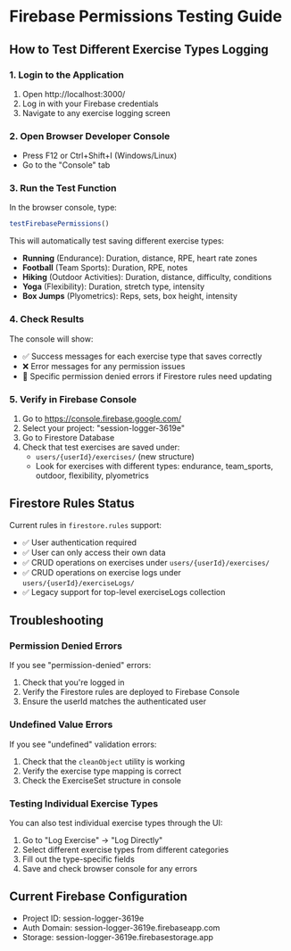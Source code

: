 # Firebase Permissions Testing Guide

## How to Test Different Exercise Types Logging

### 1. Login to the Application
1. Open http://localhost:3000/
2. Log in with your Firebase credentials
3. Navigate to any exercise logging screen

### 2. Open Browser Developer Console
- Press F12 or Ctrl+Shift+I (Windows/Linux)
- Go to the "Console" tab

### 3. Run the Test Function
In the browser console, type:
```javascript
testFirebasePermissions()
```

This will automatically test saving different exercise types:
- **Running** (Endurance): Duration, distance, RPE, heart rate zones
- **Football** (Team Sports): Duration, RPE, notes
- **Hiking** (Outdoor Activities): Duration, distance, difficulty, conditions
- **Yoga** (Flexibility): Duration, stretch type, intensity
- **Box Jumps** (Plyometrics): Reps, sets, box height, intensity

### 4. Check Results
The console will show:
- ✅ Success messages for each exercise type that saves correctly
- ❌ Error messages for any permission issues
- 🚫 Specific permission denied errors if Firestore rules need updating

### 5. Verify in Firebase Console
1. Go to https://console.firebase.google.com/
2. Select your project: "session-logger-3619e"
3. Go to Firestore Database
4. Check that test exercises are saved under:
   - `users/{userId}/exercises/` (new structure)
   - Look for exercises with different types: endurance, team_sports, outdoor, flexibility, plyometrics

## Firestore Rules Status

Current rules in `firestore.rules` support:
- ✅ User authentication required
- ✅ User can only access their own data
- ✅ CRUD operations on exercises under `users/{userId}/exercises/`
- ✅ CRUD operations on exercise logs under `users/{userId}/exerciseLogs/`
- ✅ Legacy support for top-level exerciseLogs collection

## Troubleshooting

### Permission Denied Errors
If you see "permission-denied" errors:
1. Check that you're logged in
2. Verify the Firestore rules are deployed to Firebase Console
3. Ensure the userId matches the authenticated user

### Undefined Value Errors  
If you see "undefined" validation errors:
1. Check that the `cleanObject` utility is working
2. Verify the exercise type mapping is correct
3. Check the ExerciseSet structure in console

### Testing Individual Exercise Types
You can also test individual exercise types through the UI:
1. Go to "Log Exercise" → "Log Directly"
2. Select different exercise types from different categories
3. Fill out the type-specific fields
4. Save and check browser console for any errors

## Current Firebase Configuration
- Project ID: session-logger-3619e
- Auth Domain: session-logger-3619e.firebaseapp.com
- Storage: session-logger-3619e.firebasestorage.app
